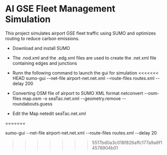 # AI GSE Fleet Management Simulation

This project simulates airport GSE fleet traffic using SUMO and optimizes routing to reduce carbon emissions. 

- Download and install SUMO
- The .nod.xml and the .edg.xml files are used to create the .net.xml file containing edges and junctions
- Runn the following command to launch the gui for simulation
<<<<<<< HEAD
sumo-gui --net-file airport-net.net.xml --route-files routes.xml --delay 200

- Converting OSM file of airport to SUMO XML format
netconvert --osm-files map.osm -o seaTac.net.xml --geometry.remove --roundabouts.guess

- Edit the Map
netedit seaTac.net.xml

=======


sumo-gui --net-file airport-net.net.xml --route-files routes.xml --delay 20
>>>>>>> 5517bd0a3c018f826affc177a9a6f14578904b01
